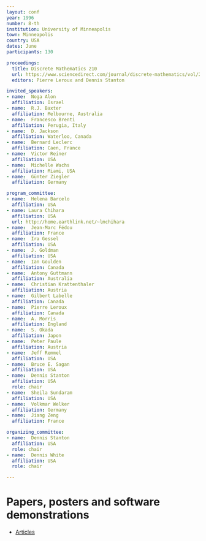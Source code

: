 ```yaml
---
layout: conf
year: 1996
number: 8-th
institution: University of Minneapolis
town: Minneapolis
country: USA
dates: June
participants: 130

proceedings:
  title: Discrete Mathematics 210
  url: https://www.sciencedirect.com/journal/discrete-mathematics/vol/210/issue/1
  editors: Pierre Leroux and Dennis Stanton

invited_speakers:
- name:  Noga Alon
  affiliation: Israel
- name:  R.J. Baxter
  affiliation: Melbourne, Australia
- name:  Francesco Brenti
  affiliation: Perugia, Italy
- name:  D. Jackson
  affiliation: Waterloo, Canada
- name:  Bernard Leclerc
  affiliation: Caen, France
- name:  Victor Reiner
  affiliation: USA
- name:  Michelle Wachs
  affiliation: Miami, USA
- name:  Günter Ziegler
  affiliation: Germany

program_committee:
- name:  Helena Barcelo
  affiliation: USA
- name: Laura Chihara
  affiliation: USA
  url: http://home.earthlink.net/~lmchihara
- name:  Jean-Marc Fédou
  affiliation: France
- name:  Ira Gessel
  affiliation: USA
- name:  J. Goldman
  affiliation: USA
- name:  Ian Goulden
  affiliation: Canada
- name:  Antony Guttmann
  affiliation: Australia
- name:  Christian Krattenthaler
  affiliation: Austria
- name:  Gilbert Labelle
  affiliation: Canada
- name:  Pierre Leroux
  affiliation: Canada
- name:  A. Morris
  affiliation: England
- name:  S. Okada
  affiliation: Japon
- name:  Peter Paule
  affiliation: Austria
- name:  Jeff Remmel
  affiliation: USA
- name:  Bruce E. Sagan
  affiliation: USA
- name:  Dennis Stanton
  affiliation: USA
  role: chair
- name:  Sheila Sundaram
  affiliation: USA
- name:  Volkmar Welker
  affiliation: Germany
- name:  Jiang Zeng
  affiliation: France

organizing_committee:
- name:  Dennis Stanton
  affiliation: USA
  role: chair
- name:  Dennis White
  affiliation: USA
  role: chair

---
```


# Papers, posters and software demonstrations

- [Articles](https://fpsac-archive.github.io/FPSAC96/articles.html)
